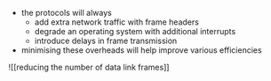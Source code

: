 - the protocols will always 
	- add extra network traffic with frame headers 
	- degrade an operating system with additional interrupts 
	- introduce delays in frame transmission 
- minimising these overheads will help improve various efficiencies 

![[reducing the number of data link frames]]


